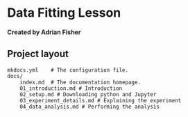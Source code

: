 # Data Fitting Lesson
**Created by Adrian Fisher**

## Project layout

    mkdocs.yml    # The configuration file.
    docs/
        index.md  # The documentation homepage.
        01_introduction.md # Introduction
        02_setup.md # Downloading python and Jupyter
        03_experiment_details.md # Explaining the experiment
        04_data_analysis.md # Performing the analysis

